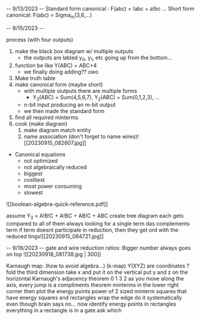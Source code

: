 -- 9/13/2023 --
Standard form canonical : F(abc) = !abc + a!bc ...
Short form canonical: F(abc) = Sigma<sub>m</sub>(3,6,...) 

-- 9/15/2023 -- 

process (with four outputs)
1. make the black box diagram w/ multiple outputs
	- the outputs are labled y<sub>0</sub>, y<sub>1</sub>, etc going up from the bottom...
2. function be like Y(ABC) = ABC+4
	- we finally doing adding?? owo
3. Make truth table
4. make canonical form (maybe short)
	- with multiple oiutputs there are multiple forms
		- Y<sub>3</sub>(ABC) = Sum(4,5,6,7), Y<sub>2</sub>(ABC) = Sum(0,1,2,3), ...
	- n-bit input producing an m-bit output
	- we then made the standard form
5. find all required minterms
6. cook (make diagram)
	1. make diagram match entity
	2. name association (don't forget to name wires)![[20230915_082607.jpg]]

- Canonical equations
	- not optimized
	- not algebraically reduced
	- biggest
	- costliest
	- most power consuming
	- slowest
 
![[boolean-algebra-quick-reference.pdf]]

assume Y<sub>3</sub> = A!B!C + A!BC + AB!C + ABC
	create tree diagram
		each gets compared to all of them
		always looking for a single term das complements term
		if term doesnt participate in reduction, then they get ord with the reduced tings![[20230915_084721.jpg]]


-- 9/18/2023 --
gate and wire reduction ratios:
	Bigger number always goes on top
	![[20230918_081738.jpg | 300]]

 Karnaugh map: (how to avoid algebra...) (k-map)
	 Y(XYZ) are coordinates ? 
	 fold the third dimension
	 take x and put it on the vertical
	 put y and z on the horizontal
	 Karnaugh's adjacency theorem
		 0 1 3 2
		 as you move along the axis, every jump is a compliments theorem
		 minterms in the lower right corner
		 then plot the energy points
		 power of 2 sized minterm squares that have energy
		 squares and rectangles wrap the edge
			do it systematically even though brain says no...
		 now identify energy points in rectangles
		 everything in a rectangle is in a gate
		 ask which